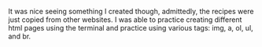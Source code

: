 It was nice seeing something I created though, admittedly, the recipes were just copied from other websites. I was able to practice creating different html pages using the terminal and practice using various tags: img, a, ol, ul, and br.